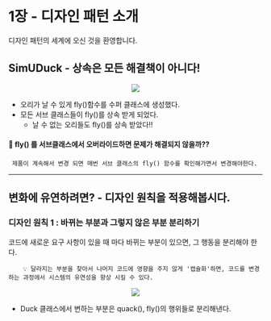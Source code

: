 
# 1장 - 디자인 패턴 소개
디자인 패턴의 세계에 오신 것을 환영합니다.


## **SimUDuck -**  상속은 모든 해결책이 아니다!


<p align="center">
    <img src = "https://user-images.githubusercontent.com/80144039/152936867-89140277-efb3-4281-b523-847408c8accc.png?raw=true"/>
</p>


- 오리가 날 수 있게  fly()함수를 수퍼 클래스에 생성했다.
- 모든 서브 클래스들이 fly()를 상속 받게 되었다.
    - 날 수 없는 오리들도 fly()를 상속 받았다‼

    

#### 🤔 fly() 를 서브클래스에서 오버라이드하면 문제가 해결되지 않을까??
```
 제품이 계속해서 변경 되면 매번 서브 클래스의 fly() 함수를 확인해가면서 변경해야한다.
 ```

---

## **변화에 유연하려면? - 디자인 원칙을 적용해봅시다.**

### 디자인 원칙 1 : 바뀌는 부분과 그렇지 않은 부분 분리하기

코드에 새로운 요구 사항이 있을 때 마다 바뀌는 부분이 있으면, 그 행동을 분리해야 한다.

<aside>
  
```
    💡 달라지는 부분을 찾아서 나머지 코드에 영향을 주지 않게 '캡슐화'하면, 코드를 변경하는 과정에서 시스템의 유연성을 향상 시킬 수 있다.
```
  
</aside>

<p align="center">
  <img src = "https://user-images.githubusercontent.com/80144039/152936903-58c49cc8-d1cf-486e-a0f1-5292a22828b2.png"/>
</p>


- Duck 클래스에서 변하는 부분은 quack(), fly()의 행위들로 분리해낸다.
